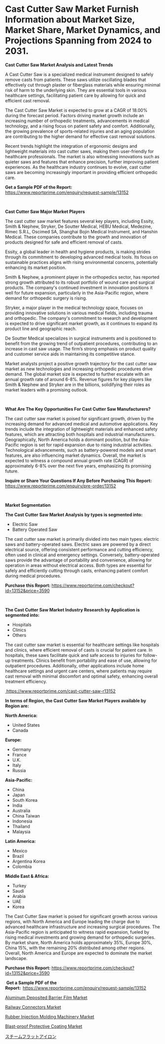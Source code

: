 <p><h1>Cast Cutter Saw Market Furnish Information about Market Size, Market Share, Market Dynamics, and Projections Spanning from 2024 to 2031.</h1></p><p><strong>Cast Cutter Saw Market Analysis and Latest Trends</strong></p>
<p><p>A Cast Cutter Saw is a specialized medical instrument designed to safely remove casts from patients. These saws utilize oscillating blades that effectively cut through plaster or fiberglass materials while ensuring minimal risk of harm to the underlying skin. They are essential tools in various healthcare settings, facilitating patient care by allowing for quick and efficient cast removal.</p><p>The Cast Cutter Saw Market is expected to grow at a CAGR of 18.00% during the forecast period. Factors driving market growth include an increasing number of orthopedic treatments, advancements in medical technology, and a rising focus on patient safety and comfort. Additionally, the growing prevalence of sports-related injuries and an aging population are contributing to the higher demand for effective cast removal solutions. </p><p>Recent trends highlight the integration of ergonomic designs and lightweight materials into cast cutter saws, making them user-friendly for healthcare professionals. The market is also witnessing innovations such as quieter saws and features that enhance precision, further improving patient experiences. As the healthcare industry continues to evolve, cast cutter saws are becoming increasingly important in providing efficient orthopedic care.</p></p>
<p><strong>Get a Sample PDF of the Report:&nbsp;</strong> <a href="https://www.reportprime.com/enquiry/request-sample/13152">https://www.reportprime.com/enquiry/request-sample/13152</a></p>
<p>&nbsp;</p>
<p><strong>Cast Cutter Saw Major Market Players</strong></p>
<p><p>The cast cutter saw market features several key players, including Essity, Smith & Nephew, Stryker, De Soutter Medical, HEBU Medical, Medezine, Rimec S.R.L, Oscimed SA, Shanghai Bojin Medical Instrument, and Hanshin Medical. These companies contribute to the growth and innovation of products designed for safe and efficient removal of casts.</p><p>Essity, a global leader in health and hygiene products, is making strides through its commitment to developing advanced medical tools. Its focus on sustainable practices aligns with rising environmental concerns, potentially enhancing its market position.</p><p>Smith & Nephew, a prominent player in the orthopedics sector, has reported strong growth attributed to its robust portfolio of wound care and surgical products. The company's continued investment in innovation positions it well for future expansion, particularly in the Asia-Pacific region, where demand for orthopedic surgery is rising.</p><p>Stryker, a major player in the medical technology space, focuses on providing innovative solutions in various medical fields, including trauma and orthopedic. The company's commitment to research and development is expected to drive significant market growth, as it continues to expand its product line and geographic reach.</p><p>De Soutter Medical specializes in surgical instruments and is positioned to benefit from the growing trend of outpatient procedures, contributing to an increase in cast saw usage. The firm’s strong emphasis on product quality and customer service aids in maintaining its competitive stance.</p><p>Market analysts project a positive growth trajectory for the cast cutter saw market as new technologies and increasing orthopedic procedures drive demand. The global market size is expected to further escalate with an annual growth rate of around 6-8%. Revenue figures for key players like Smith & Nephew and Stryker are in the billions, solidifying their roles as market leaders with a promising outlook.</p></p>
<p>&nbsp;</p>
<p><strong>What Are The Key Opportunities For Cast Cutter Saw Manufacturers?</strong></p>
<p><p>The cast cutter saw market is poised for significant growth, driven by the increasing demand for advanced medical and automotive applications. Key trends include the integration of lightweight materials and enhanced safety features, which are attracting both hospitals and industrial manufacturers. Geographically, North America holds a dominant position, but the Asia-Pacific region is set for rapid expansion due to rising industrial activities. Technological advancements, such as battery-powered models and smart features, are also influencing market dynamics. Overall, the market is expected to witness a compound annual growth rate (CAGR) of approximately 6-8% over the next five years, emphasizing its promising future.</p></p>
<p><strong>Inquire or Share Your Questions If Any Before Purchasing This Report:</strong> <a href="https://www.reportprime.com/enquiry/pre-order/13152">https://www.reportprime.com/enquiry/pre-order/13152</a></p>
<p>&nbsp;</p>
<p><strong>Market Segmentation</strong></p>
<p><strong>The Cast Cutter Saw Market Analysis by types is segmented into:</strong></p>
<p><ul><li>Electric Saw</li><li>Battery Operated Saw</li></ul></p>
<p><p>The cast cutter saw market is primarily divided into two main types: electric saws and battery-operated saws. Electric saws are powered by a direct electrical source, offering consistent performance and cutting efficiency, often used in clinical and emergency settings. Conversely, battery-operated saws provide the advantage of portability and convenience, allowing for operation in areas without electrical access. Both types are essential for safely and efficiently cutting through casts, enhancing patient comfort during medical procedures.</p></p>
<p><strong>Purchase this Report:&nbsp;</strong><a href="https://www.reportprime.com/checkout?id=13152&price=3590">https://www.reportprime.com/checkout?id=13152&price=3590</a></p>
<p>&nbsp;</p>
<p><strong>The Cast Cutter Saw Market Industry Research by Application is segmented into:</strong></p>
<p><ul><li>Hospitals</li><li>Clinics</li><li>Others</li></ul></p>
<p><p>The cast cutter saw market is essential for healthcare settings like hospitals and clinics, where efficient removal of casts is crucial for patient care. In hospitals, these saws facilitate quick and safe access to injuries for follow-up treatments. Clinics benefit from portability and ease of use, allowing for outpatient procedures. Additionally, other applications include home healthcare settings and urgent care centers, where patients may require cast removal with minimal discomfort and optimal safety, enhancing overall treatment efficiency.</p></p>
<p><a href="https://www.reportprime.com/cast-cutter-saw-r13152">&nbsp;https://www.reportprime.com/cast-cutter-saw-r13152</a></p>
<p><strong>In terms of Region, the Cast Cutter Saw Market Players available by Region are:</strong></p>
<p>
    <p> <strong> North America: </strong>
        <ul>
            <li>United States</li>
            <li>Canada</li>
        </ul>
        </p> 
    <p> <strong> Europe: </strong>
        <ul>
            <li>Germany</li>
            <li>France</li>
            <li>U.K.</li>
            <li>Italy</li>
            <li>Russia</li>
        </ul>
        </p> 
    <p> <strong> Asia-Pacific: </strong>
        <ul>
            <li>China</li>
            <li>Japan</li>
            <li>South Korea</li>
            <li>India</li>
            <li>Australia</li>
            <li>China Taiwan</li>
            <li>Indonesia</li>
            <li>Thailand</li>
            <li>Malaysia</li>
        </ul>
        </p> 
    <p> <strong> Latin America: </strong>
        <ul>
            <li>Mexico</li>
            <li>Brazil</li>
            <li>Argentina Korea</li>
            <li>Colombia</li>
        </ul>
        </p> 
    <p> <strong> Middle East & Africa: </strong>
        <ul>
            <li>Turkey</li>
            <li>Saudi</li>
            <li>Arabia</li>
            <li>UAE</li>
            <li>Korea</li>
        </ul>
    </p>
    </p>
<p><p>The Cast Cutter Saw market is poised for significant growth across various regions, with North America and Europe leading the charge due to advanced healthcare infrastructure and increasing surgical procedures. The Asia-Pacific region is anticipated to witness rapid expansion, fueled by rising medical investments and growing demand for orthopedic surgeries. By market share, North America holds approximately 35%, Europe 30%, China 15%, with the remaining 20% distributed among other regions. Overall, North America and Europe are expected to dominate the market landscape.</p></p>
<p><strong>Purchase this Report: </strong><a href="https://www.reportprime.com/checkout?id=13152&price=3590">https://www.reportprime.com/checkout?id=13152&price=3590</a></p>
<p>&nbsp;<strong>Get a Sample PDF of the Report:&nbsp;&nbsp;</strong><a href="https://www.reportprime.com/enquiry/request-sample/13152">https://www.reportprime.com/enquiry/request-sample/13152</a></p>
<p><strong></strong></p>
<p><p><a href="https://medium.com/@swilliamn8765/strategic-roadmap-global-aluminum-deposited-barrier-film-market-insights-and-opportunities-3f14092081e9">Aluminum Deposited Barrier Film Market</a></p><p><a href="https://www.linkedin.com/pulse/evaluating-global-railway-connectors-market-trends-growth-ivzhe?trackingId=rjG4Y9lGTDec95QqpfqGDg%3D%3D">Railway Connectors Market</a></p><p><a href="https://issuu.com/reportprime-2/docs/rubber-injection-molding-machinery-_3f572ee450c79c">Rubber Injection Molding Machinery Market</a></p><p><a href="https://medium.com/@swilliamn8765/strategic-roadmap-global-blast-proof-protective-coating-market-insights-and-opportunities-fc40226b6ade">Blast-proof Protective Coating Market</a></p><p><a href="https://medium.com/@harper17bmoles/steam-flat-iron-market-%E3%81%AE%E3%82%B0%E3%83%AD%E3%83%BC%E3%83%90%E3%83%AB%E5%B8%82%E5%A0%B4%E6%A6%82%E8%A6%81%E3%81%AF-%E4%B8%96%E7%95%8C%E3%81%8A%E3%82%88%E3%81%B3%E4%B8%BB%E8%A6%81%E5%B8%82%E5%A0%B4%E3%81%AB%E3%81%8A%E3%81%91%E3%82%8B%E6%A5%AD%E7%95%8C%E3%81%AB%E5%BD%B1%E9%9F%BF%E3%82%92%E4%B8%8E%E3%81%88%E3%82%8B%E4%B8%BB%E8%A6%81%E3%81%AA%E3%83%88%E3%83%AC%E3%83%B3%E3%83%89%E3%81%AB%E3%81%A4%E3%81%84%E3%81%A6-%E7%8B%AC%E8%87%AA%E3%81%AE%E8%A6%96%E7%82%B9%E3%82%92%E6%8F%90%E4%BE%9B%E3%81%97%E3%81%BE%E3%81%99-d0c4312ec789">スチームフラットアイロン</a></p></p>